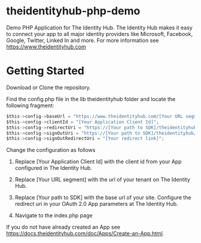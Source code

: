 # theidentityhub-php-demo
Demo PHP Application for The Identity Hub. The Identity Hub makes it easy to connect your app to all major identity providers like Microsoft, Facebook, Google, Twitter, Linked In and more. For more information see https://www.theidentityhub.com

# Getting Started

Download or Clone the repository. 

Find the config.php file in the lib theidentityhub folder and locate the following fragment:
````js
$this->config->baseUrl = "https://www.theidentityhub.com/[Your URL segment]"; 
$this->config->clientId = "[Your Application Client Id]"; 
$this->config->redirectUri = "https://[Your path to SDK]/theidentityhub/callback.php"; 
$this->config->signOutUri = "https://[Your path to SDK]/theidentityhub/signout.php"; 
$this->config->signOutRedirectUri = "[Your redirect link]"; 
````

Change the configuration as follows

1. Replace [Your Application Client Id] with the client id from your App configured in The Identity Hub.

2. Replace [Your URL segment] with the url of your tenant on The Identity Hub.

3. Replace [Your path to SDK] with the base url of your site. Configure the redirect uri in your OAuth 2.0 App parameters at The Identity Hub.

4. Navigate to the index.php page

If you do not have already created an App see https://docs.theidentityhub.com/doc/Apps/Create-an-App.html.

